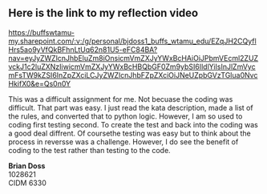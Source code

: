 ## Here is the link to my reflection video
<https://buffswtamu-my.sharepoint.com/:v:/g/personal/bjdoss1_buffs_wtamu_edu/EZqJH2CQyflHrs5ao9yVfQkBFhnLtUq62n81U5-eFC84BA?nav=eyJyZWZlcnJhbEluZm8iOnsicmVmZXJyYWxBcHAiOiJPbmVEcml2ZUZvckJ1c2luZXNzIiwicmVmZXJyYWxBcHBQbGF0Zm9ybSI6IldlYiIsInJlZmVycmFsTW9kZSI6InZpZXciLCJyZWZlcnJhbFZpZXciOiJNeUZpbGVzTGlua0NvcHkifX0&e=Qs0n0Y>

This was a difficult assignment for me.  Not becuase the coding was difficult.  That part was easy.  I just read the kata description, made a list of the rules, and converted that to python logic.  However, I am so used to coding first testing second.  To create the test and back into the coding was a good deal diffrent.  Of coursethe testing was easy but to think about the process in reversse was a challenge.  However, I do see the benefit of coding to the test rather than testing to the code.

**Brian Doss**  
1028621  
CIDM 6330  
